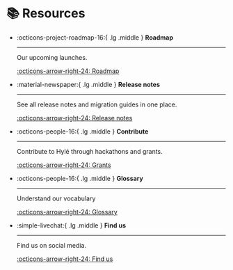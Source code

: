 # 📚 Resources

<div class="grid cards" markdown>

-   :octicons-project-roadmap-16:{ .lg .middle } __Roadmap__

    ---

    Our upcoming launches.

    [:octicons-arrow-right-24: Roadmap](./roadmap.md)

-   :material-newspaper:{ .lg .middle } __Release notes__

    ---

    See all release notes and migration guides in one place.

    [:octicons-arrow-right-24: Release notes](./release-notes.md)

-   :octicons-people-16:{ .lg .middle } __Contribute__

    ---

    Contribute to Hylé through hackathons and grants.

    [:octicons-arrow-right-24: Grants](./grants.md)

-   :octicons-people-16:{ .lg .middle } __Glossary__

    ---

    Understand our vocabulary

    [:octicons-arrow-right-24: Glossary](./glossary.md)

-   :simple-livechat:{ .lg .middle } __Find us__

    ---

    Find us on social media.

    [:octicons-arrow-right-24: Find us](./find-us.md)

</div>

